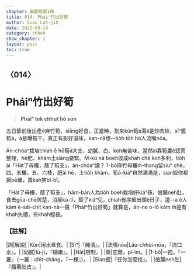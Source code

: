 ```yaml
---
chapter: 鹹酸甜第1冊
title: 014. Pháiⁿ竹出好筍
author: Siau Lah-jih
date: 2022-09-14
category: chheh
show_chapter: 1
layout: post
toc: true
---
```

  
## 〈014〉
# Pháiⁿ竹出好筍
>**Pháiⁿ tek chhut hó sún**
 
五日節前後出產ê麻竹筍，siāng好食，正當時，割來kûn筍á湯á是炒肉絲，sīⁿ醬筍á，á是曝筍干，真正有影好滋味，kan-nā想--tio̍h to̍h hō͘人流嘴nōa。

Án-chóaⁿ栽培chiah ē hō͘筍á大支、幼膩、白、koh無苦味，當然ài靠筍農ê認真整理，hē肥、khàm土siāng要緊。M̄-kú nā boeh收成khah chē koh多利，tio̍h ài「Ha̍t了母欉，蔭了筍支」，án-chóaⁿ講？ 1-bô͘麻竹母欉m̄-thang留siuⁿ chē，四、五欉，五、六枝，肥ài hē，土tio̍h khàm，筍á-kiáⁿ自然滿滿是，sian掘你都掘bē離，賣kah笑bî-bî。

「Ha̍t了母欉，蔭了筍支」，hâm-bān人為tio̍h boeh栽培好kiáⁿ孫，儉腸neh肚，食去gōa-chē苦楚，消瘦ka-tī，蔭了kiáⁿ兒，chiah有序細出頭ê日子，邊--a ê人kám ē-sái-chit kan-nā一聲「Pháiⁿ竹出好筍」就算是，án-ne o-ló kám m̄是有khah失禮，有khah輕視。


### 【註解】

|詞|解說|
|Kûn|用水煮食。|
|Sīⁿ|『醃漬』。|
|流嘴nōa|Lâu-chhùi-nōa，『流口水』。|
|幼膩|Iù-jī，『細嫩』。|
|Ha̍t|限制。|
|蔭|庇蔭，pì-ìm。|
|1-bô͘|一抱，『一叢』（一叢：chi̍t-châng，『一棵』）。 |
|Sian掘|『任你怎麼挖』。|
|儉腸neh肚|『餓著肚皮』。|
